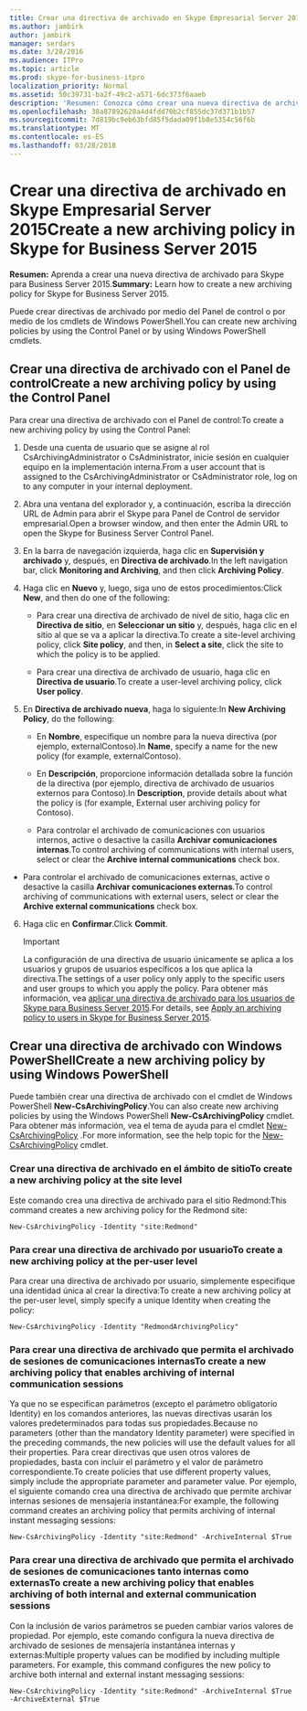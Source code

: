 ```yaml
---
title: Crear una directiva de archivado en Skype Empresarial Server 2015
ms.author: jambirk
author: jambirk
manager: serdars
ms.date: 3/28/2016
ms.audience: ITPro
ms.topic: article
ms.prod: skype-for-business-itpro
localization_priority: Normal
ms.assetid: 50c39731-ba2f-49c2-a571-6dc373f6aaeb
description: 'Resumen: Conozca cómo crear una nueva directiva de archivado para Skype para Business Server 2015.'
ms.openlocfilehash: 38a87892620a4d4fdd70b2cf855dc37d371b1b57
ms.sourcegitcommit: 7d819bc9eb63bfd85f5dada09f1b8e5354c56f6b
ms.translationtype: MT
ms.contentlocale: es-ES
ms.lasthandoff: 03/28/2018
---
```

# <a name="create-a-new-archiving-policy-in-skype-for-business-server-2015"></a><span data-ttu-id="d5cb1-103">Crear una directiva de archivado en Skype Empresarial Server 2015</span><span class="sxs-lookup"><span data-stu-id="d5cb1-103">Create a new archiving policy in Skype for Business Server 2015</span></span>

<span data-ttu-id="d5cb1-104">**Resumen:** Aprenda a crear una nueva directiva de archivado para Skype para Business Server 2015.</span><span class="sxs-lookup"><span data-stu-id="d5cb1-104">**Summary:** Learn how to create a new archiving policy for Skype for Business Server 2015.</span></span>
  
<span data-ttu-id="d5cb1-105">Puede crear directivas de archivado por medio del Panel de control o por medio de los cmdlets de Windows PowerShell.</span><span class="sxs-lookup"><span data-stu-id="d5cb1-105">You can create new archiving policies by using the Control Panel or by using Windows PowerShell cmdlets.</span></span>
  
## <a name="create-a-new-archiving-policy-by-using-the-control-panel"></a><span data-ttu-id="d5cb1-106">Crear una directiva de archivado con el Panel de control</span><span class="sxs-lookup"><span data-stu-id="d5cb1-106">Create a new archiving policy by using the Control Panel</span></span>

<span data-ttu-id="d5cb1-107">Para crear una directiva de archivado con el Panel de control:</span><span class="sxs-lookup"><span data-stu-id="d5cb1-107">To create a new archiving policy by using the Control Panel:</span></span>
  
1. <span data-ttu-id="d5cb1-108">Desde una cuenta de usuario que se asigne al rol CsArchivingAdministrator o CsAdministrator, inicie sesión en cualquier equipo en la implementación interna.</span><span class="sxs-lookup"><span data-stu-id="d5cb1-108">From a user account that is assigned to the CsArchivingAdministrator or CsAdministrator role, log on to any computer in your internal deployment.</span></span> 
    
2. <span data-ttu-id="d5cb1-109">Abra una ventana del explorador y, a continuación, escriba la dirección URL de Admin para abrir el Skype para Panel de Control de servidor empresarial.</span><span class="sxs-lookup"><span data-stu-id="d5cb1-109">Open a browser window, and then enter the Admin URL to open the Skype for Business Server Control Panel.</span></span> 
    
3. <span data-ttu-id="d5cb1-110">En la barra de navegación izquierda, haga clic en **Supervisión y archivado** y, después, en **Directiva de archivado**.</span><span class="sxs-lookup"><span data-stu-id="d5cb1-110">In the left navigation bar, click **Monitoring and Archiving**, and then click **Archiving Policy**.</span></span>
    
4. <span data-ttu-id="d5cb1-111">Haga clic en **Nuevo** y, luego, siga uno de estos procedimientos:</span><span class="sxs-lookup"><span data-stu-id="d5cb1-111">Click **New**, and then do one of the following:</span></span> 
    
   - <span data-ttu-id="d5cb1-112">Para crear una directiva de archivado de nivel de sitio, haga clic en **Directiva de sitio**, en **Seleccionar un sitio** y, después, haga clic en el sitio al que se va a aplicar la directiva.</span><span class="sxs-lookup"><span data-stu-id="d5cb1-112">To create a site-level archiving policy, click **Site policy**, and then, in **Select a site**, click the site to which the policy is to be applied.</span></span>
    
   - <span data-ttu-id="d5cb1-113">Para crear una directiva de archivado de usuario, haga clic en **Directiva de usuario**.</span><span class="sxs-lookup"><span data-stu-id="d5cb1-113">To create a user-level archiving policy, click **User policy**.</span></span>
    
5. <span data-ttu-id="d5cb1-114">En **Directiva de archivado nueva**, haga lo siguiente:</span><span class="sxs-lookup"><span data-stu-id="d5cb1-114">In **New Archiving Policy**, do the following:</span></span>
    
   - <span data-ttu-id="d5cb1-115">En **Nombre**, especifique un nombre para la nueva directiva (por ejemplo, externalContoso).</span><span class="sxs-lookup"><span data-stu-id="d5cb1-115">In **Name**, specify a name for the new policy (for example, externalContoso).</span></span>
    
   - <span data-ttu-id="d5cb1-116">En **Descripción**, proporcione información detallada sobre la función de la directiva (por ejemplo, directiva de archivado de usuarios externos para Contoso).</span><span class="sxs-lookup"><span data-stu-id="d5cb1-116">In **Description**, provide details about what the policy is (for example, External user archiving policy for Contoso).</span></span>
    
   - <span data-ttu-id="d5cb1-117">Para controlar el archivado de comunicaciones con usuarios internos, active o desactive la casilla **Archivar comunicaciones internas**.</span><span class="sxs-lookup"><span data-stu-id="d5cb1-117">To control archiving of communications with internal users, select or clear the **Archive internal communications** check box.</span></span>
    
  - <span data-ttu-id="d5cb1-118">Para controlar el archivado de comunicaciones externas, active o desactive la casilla **Archivar comunicaciones externas**.</span><span class="sxs-lookup"><span data-stu-id="d5cb1-118">To control archiving of communications with external users, select or clear the **Archive external communications** check box.</span></span>
    
6. <span data-ttu-id="d5cb1-119">Haga clic en **Confirmar**.</span><span class="sxs-lookup"><span data-stu-id="d5cb1-119">Click **Commit**.</span></span>
    
    > [!IMPORTANT]
    > <span data-ttu-id="d5cb1-120">La configuración de una directiva de usuario únicamente se aplica a los usuarios y grupos de usuarios específicos a los que aplica la directiva.</span><span class="sxs-lookup"><span data-stu-id="d5cb1-120">The settings of a user policy only apply to the specific users and user groups to which you apply the policy.</span></span> <span data-ttu-id="d5cb1-121">Para obtener más información, vea [aplicar una directiva de archivado para los usuarios de Skype para Business Server 2015](apply-a-policy-to-users.md).</span><span class="sxs-lookup"><span data-stu-id="d5cb1-121">For details, see [Apply an archiving policy to users in Skype for Business Server 2015](apply-a-policy-to-users.md).</span></span> 
  
## <a name="create-a-new-archiving-policy-by-using-windows-powershell"></a><span data-ttu-id="d5cb1-122">Crear una directiva de archivado con Windows PowerShell</span><span class="sxs-lookup"><span data-stu-id="d5cb1-122">Create a new archiving policy by using Windows PowerShell</span></span>

<span data-ttu-id="d5cb1-123">Puede también crear una directiva de archivado con el cmdlet de Windows PowerShell **New-CsArchivingPolicy**.</span><span class="sxs-lookup"><span data-stu-id="d5cb1-123">You can also create new archiving policies by using the Windows PowerShell **New-CsArchivingPolicy** cmdlet.</span></span> <span data-ttu-id="d5cb1-124">Para obtener más información, vea el tema de ayuda para el cmdlet [New-CsArchivingPolicy](https://docs.microsoft.com/powershell/module/skype/new-csarchivingpolicy?view=skype-ps) .</span><span class="sxs-lookup"><span data-stu-id="d5cb1-124">For more information, see the help topic for the [New-CsArchivingPolicy](https://docs.microsoft.com/powershell/module/skype/new-csarchivingpolicy?view=skype-ps) cmdlet.</span></span>
  
### <a name="to-create-a-new-archiving-policy-at-the-site-level"></a><span data-ttu-id="d5cb1-125">Crear una directiva de archivado en el ámbito de sitio</span><span class="sxs-lookup"><span data-stu-id="d5cb1-125">To create a new archiving policy at the site level</span></span>

<span data-ttu-id="d5cb1-126">Este comando crea una directiva de archivado para el sitio Redmond:</span><span class="sxs-lookup"><span data-stu-id="d5cb1-126">This command creates a new archiving policy for the Redmond site:</span></span>
  
```
New-CsArchivingPolicy -Identity "site:Redmond"
```

### <a name="to-create-a-new-archiving-policy-at-the-per-user-level"></a><span data-ttu-id="d5cb1-127">Para crear una directiva de archivado por usuario</span><span class="sxs-lookup"><span data-stu-id="d5cb1-127">To create a new archiving policy at the per-user level</span></span>

<span data-ttu-id="d5cb1-128">Para crear una directiva de archivado por usuario, simplemente especifique una identidad única al crear la directiva:</span><span class="sxs-lookup"><span data-stu-id="d5cb1-128">To create a new archiving policy at the per-user level, simply specify a unique Identity when creating the policy:</span></span>
  
```
New-CsArchivingPolicy -Identity "RedmondArchivingPolicy"
```

### <a name="to-create-a-new-archiving-policy-that-enables-archiving-of-internal-communication-sessions"></a><span data-ttu-id="d5cb1-129">Para crear una directiva de archivado que permita el archivado de sesiones de comunicaciones internas</span><span class="sxs-lookup"><span data-stu-id="d5cb1-129">To create a new archiving policy that enables archiving of internal communication sessions</span></span>

<span data-ttu-id="d5cb1-130">Ya que no se especifican parámetros (excepto el parámetro obligatorio Identity) en los comandos anteriores, las nuevas directivas usarán los valores predeterminados para todas sus propiedades.</span><span class="sxs-lookup"><span data-stu-id="d5cb1-130">Because no parameters (other than the mandatory Identity parameter) were specified in the preceding commands, the new policies will use the default values for all their properties.</span></span> <span data-ttu-id="d5cb1-131">Para crear directivas que usen otros valores de propiedades, basta con incluir el parámetro y el valor de parámetro correspondiente.</span><span class="sxs-lookup"><span data-stu-id="d5cb1-131">To create policies that use different property values, simply include the appropriate parameter and parameter value.</span></span> <span data-ttu-id="d5cb1-132">Por ejemplo, el siguiente comando crea una directiva de archivado que permite archivar internas sesiones de mensajería instantánea:</span><span class="sxs-lookup"><span data-stu-id="d5cb1-132">For example, the following command creates an archiving policy that permits archiving of internal instant messaging sessions:</span></span> 
  
```
New-CsArchivingPolicy -Identity "site:Redmond" -ArchiveInternal $True
```

### <a name="to-create-a-new-archiving-policy-that-enables-archiving-of-both-internal-and-external-communication-sessions"></a><span data-ttu-id="d5cb1-133">Para crear una directiva de archivado que permita el archivado de sesiones de comunicaciones tanto internas como externas</span><span class="sxs-lookup"><span data-stu-id="d5cb1-133">To create a new archiving policy that enables archiving of both internal and external communication sessions</span></span>

<span data-ttu-id="d5cb1-p104">Con la inclusión de varios parámetros se pueden cambiar varios valores de propiedad. Por ejemplo, este comando configura la nueva directiva de archivado de sesiones de mensajería instantánea internas y externas:</span><span class="sxs-lookup"><span data-stu-id="d5cb1-p104">Multiple property values can be modified by including multiple parameters. For example, this command configures the new policy to archive both internal and external instant messaging sessions:</span></span>
  
```
New-CsArchivingPolicy -Identity "site:Redmond" -ArchiveInternal $True -ArchiveExternal $True
```